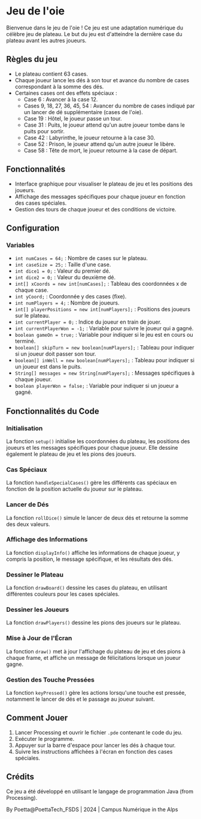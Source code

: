 # Jeu de l'oie

Bienvenue dans le jeu de l'oie ! Ce jeu est une adaptation numérique du célèbre jeu de plateau. Le but du jeu est d'atteindre la dernière case du plateau avant les autres joueurs.

## Règles du jeu

- Le plateau contient 63 cases.
- Chaque joueur lance les dés à son tour et avance du nombre de cases correspondant à la somme des dés.
- Certaines cases ont des effets spéciaux :
  - Case 6 : Avancer à la case 12.
  - Cases 9, 18, 27, 36, 45, 54 : Avancer du nombre de cases indiqué par un lancer de dé supplémentaire (cases de l'oie).
  - Case 19 : Hôtel, le joueur passe un tour.
  - Case 31 : Puits, le joueur attend qu'un autre joueur tombe dans le puits pour sortir.
  - Case 42 : Labyrinthe, le joueur retourne à la case 30.
  - Case 52 : Prison, le joueur attend qu'un autre joueur le libère.
  - Case 58 : Tête de mort, le joueur retourne à la case de départ.

## Fonctionnalités

- Interface graphique pour visualiser le plateau de jeu et les positions des joueurs.
- Affichage des messages spécifiques pour chaque joueur en fonction des cases spéciales.
- Gestion des tours de chaque joueur et des conditions de victoire.

## Configuration

### Variables

- `int numCases = 64;` : Nombre de cases sur le plateau.
- `int caseSize = 25;` : Taille d'une case.
- `int dice1 = 0;` : Valeur du premier dé.
- `int dice2 = 0;` : Valeur du deuxième dé.
- `int[] xCoords = new int[numCases];` : Tableau des coordonnées x de chaque case.
- `int yCoord;` : Coordonnée y des cases (fixe).
- `int numPlayers = 4;` : Nombre de joueurs.
- `int[] playerPositions = new int[numPlayers];` : Positions des joueurs sur le plateau.
- `int currentPlayer = 0;` : Indice du joueur en train de jouer.
- `int currentPlayerWon = -1;` : Variable pour suivre le joueur qui a gagné.
- `boolean gameOn = true;` : Variable pour indiquer si le jeu est en cours ou terminé.
- `boolean[] skipTurn = new boolean[numPlayers];` : Tableau pour indiquer si un joueur doit passer son tour.
- `boolean[] inWell = new boolean[numPlayers];` : Tableau pour indiquer si un joueur est dans le puits.
- `String[] messages = new String[numPlayers];` : Messages spécifiques à chaque joueur.
- `boolean playerWon = false;` : Variable pour indiquer si un joueur a gagné.

## Fonctionnalités du Code

### Initialisation

La fonction `setup()` initialise les coordonnées du plateau, les positions des joueurs et les messages spécifiques pour chaque joueur. Elle dessine également le plateau de jeu et les pions des joueurs.

### Cas Spéciaux

La fonction `handleSpecialCases()` gère les différents cas spéciaux en fonction de la position actuelle du joueur sur le plateau.

### Lancer de Dés

La fonction `rollDice()` simule le lancer de deux dés et retourne la somme des deux valeurs.

### Affichage des Informations

La fonction `displayInfo()` affiche les informations de chaque joueur, y compris la position, le message spécifique, et les résultats des dés.

### Dessiner le Plateau

La fonction `drawBoard()` dessine les cases du plateau, en utilisant différentes couleurs pour les cases spéciales.

### Dessiner les Joueurs

La fonction `drawPlayers()` dessine les pions des joueurs sur le plateau.

### Mise à Jour de l'Écran

La fonction `draw()` met à jour l'affichage du plateau de jeu et des pions à chaque frame, et affiche un message de félicitations lorsque un joueur gagne.

### Gestion des Touche Pressées

La fonction `keyPressed()` gère les actions lorsqu'une touche est pressée, notamment le lancer de dés et le passage au joueur suivant.

## Comment Jouer

1. Lancer Processing et ouvrir le fichier `.pde` contenant le code du jeu.
2. Exécuter le programme.
3. Appuyer sur la barre d'espace pour lancer les dés à chaque tour.
4. Suivre les instructions affichées à l'écran en fonction des cases spéciales.

## Crédits

Ce jeu a été développé en utilisant le langage de programmation Java (from Processing).

By Poetta@PoettaTech_FSDS | 2024 | Campus Numérique in the Alps
